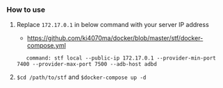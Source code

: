 ### How to use
1. Replace `172.17.0.1` in below command with your server IP address
   * https://github.com/ki4070ma/docker/blob/master/stf/docker-compose.yml

   ```
      command: stf local --public-ip 172.17.0.1 --provider-min-port 7400 --provider-max-port 7500 --adb-host adbd
   ```

2. `$cd /path/to/stf` and `$docker-compose up -d`

